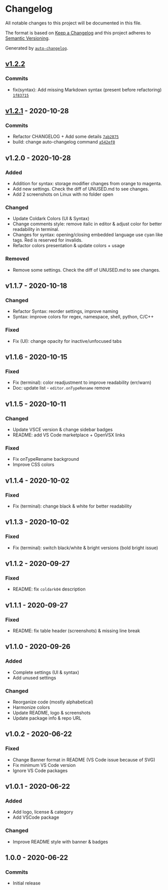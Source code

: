 # Changelog

All notable changes to this project will be documented in this file.

The format is based on [Keep a Changelog](https://keepachangelog.com/en/1.0.0/)
and this project adheres to [Semantic Versioning](https://semver.org/spec/v2.0.0.html).

Generated by [`auto-changelog`](https://github.com/CookPete/auto-changelog).

## [v1.2.2](https://github.com/ArmandPhilippot/coldark-vscode/compare/v1.2.1...v1.2.2)

### Commits

- fix(syntax): Add missing Markdown syntax (present before refactoring) [`1f83715`](https://github.com/ArmandPhilippot/coldark-vscode/commit/1f837151775140cd5f3001630039c28ab29da418)

## [v1.2.1](https://github.com/ArmandPhilippot/coldark-vscode/compare/v1.2.0...v1.2.1) - 2020-10-28

### Commits

- Refactor CHANGELOG + Add some details [`7ab2875`](https://github.com/ArmandPhilippot/coldark-vscode/commit/7ab28758a2695f15262f7bb1c4e196eb72473199)
- build: change auto-changelog command [`a542ef0`](https://github.com/ArmandPhilippot/coldark-vscode/commit/a542ef0cf27f0d16c5f713022e9c58b073929f08)

<!-- auto-changelog-above -->

## v1.2.0 - 2020-10-28

### Added

- Addition for syntax: storage modifier changes from orange to magenta.
- Add new settings. Check the diff of UNUSED.md to see changes.
- Add 2 screenshots on Linux with no folder open

### Changed

- Update Coldark Colors (UI & Syntax)
- Change comments style: remove italic in editor & adjust color for better readability in terminal.
- Changes for syntax: opening/closing embedded language use cyan like tags. Red is reserved for invalids.
- Refactor colors presentation & update colors + usage

### Removed

- Remove some settings. Check the diff of UNUSED.md to see changes.

## v1.1.7 - 2020-10-18

### Changed

- Refactor Syntax: reorder settings, improve naming
- Syntax: improve colors for regex, namespace, shell, python, C/C++

### Fixed

- Fix (UI): change opacity for inactive/unfocused tabs

## v1.1.6 - 2020-10-15

### Fixed

- Fix (terminal): color readjustment to improve readability (err/warn)
- Doc: update list - `editor.onTypeRename` remove

## v1.1.5 - 2020-10-11

### Changed

- Update VSCE version & change sidebar badges
- README: add VS Code marketplace + OpenVSX links

### Fixed

- Fix onTypeRename background
- Improve CSS colors

## v1.1.4 - 2020-10-02

### Fixed

- Fix (terminal): change black & white for better readability

## v1.1.3 - 2020-10-02

### Fixed

- Fix (terminal): switch black/white & bright versions (bold bright issue)

## v1.1.2 - 2020-09-27

### Fixed

- README: fix `coldark04` description

## v1.1.1 - 2020-09-27

### Fixed

- README: fix table header (screenshots) & missing line break

## v1.1.0 - 2020-09-26

### Added

- Complete settings (UI & syntax)
- Add unused settings

### Changed

- Reorganize code (mostly alphabetical)
- Harmonize colors
- Update README, logo & screenshots
- Update package info & repo URL

## v1.0.2 - 2020-06-22

### Fixed

- Change Banner format in README (VS Code issue because of SVG)
- Fix minimum VS Code version
- Ignore VS Code packages

## v1.0.1 - 2020-06-22

### Added

- Add logo, license & category
- Add VSCode package

### Changed

- Improve README style with banner & badges

## 1.0.0 - 2020-06-22

### Commits

- Initial release
